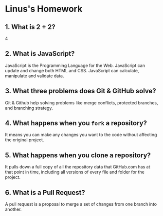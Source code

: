 # Linus's Homework

## 1. What is 2 + 2?

4

## 2. What is JavaScript?

JavaScript is the Programming Language for the Web. JavaScript can update and change both HTML and CSS. JavaScript can calculate, manipulate and validate data.

## 3. What three problems does Git & GitHub solve?

Git & Github help solving problems like merge conflicts, protected branches, and branching strategy.

## 4. What happens when you `fork` a repository?

It means you can make any changes you want to the code without affecting the original project.

## 5. What happens when you clone a repository?

It pulls down a full copy of all the repository data that GitHub.com has at that point in time, including all versions of every file and folder for the project.

## 6. What is a Pull Request?

A pull request is a proposal to merge a set of changes from one branch into another.
